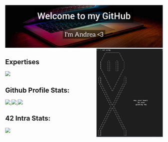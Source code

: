 <div valign="left">
	<img src="https://github.com/aFalkons/aFalKons/blob/main/sources/Welcome_BG.jpg"&width="100%"/>
</div>

<img align="right" src="https://github.com/aFalkons/aFalKons/blob/main/aFalkons.png" width="42%" >

## Expertises
	
<p align="left">
  <a href="https://skillicons.dev">
    <img src="https://skillicons.dev/icons?i=git,c,vim,photoshop,vscode,java,javascript,html,c,css,wordpress,github,arduino,discord,bash&perline=5" />
  </a>
</p>

## Github Profile Stats: 
<td>
	<a href="https://github.com/aFalkons">
		<img src="https://github-readme-stats.vercel.app/api?username=aFalkons&theme=cobalt2&show_icons=true&count_private=true&hide_border=TRUE&hide=contribs,prs&cache_seconds=86400" height="50%" >
	</a> 
</td>
<td>
	<a href="https://github.com/aFalkons?tab=repositories">
		<img src="https://github-readme-stats.vercel.app/api/top-langs/?username=aFalkons&langs_count=5&theme=cobalt2&hide=contribs,prs&cache_seconds=86400&hide_border=TRUE" width="468">
	</a>
	<a href="https://github.com/aFalkons/aFalKons">
                <img src="https://github-readme-stats.vercel.app/api/pin/?username=aFalkons&repo=aFalkons&langs_count=5&theme=cobalt2&hide=contribs,prs&cache_seconds=86400&hide_border=true" width="468" />
	</a>
	</a>
</td>
</tr>

## 42 Intra Stats:
<table><tr>
	<img src= "https://badge42.vercel.app/api/v2/cli07fxlp000608l4caao8o2u/stats?cursusId=21&coalitionId=125&hide_border=TRUE" /></a>
</tr></table>
</div>
